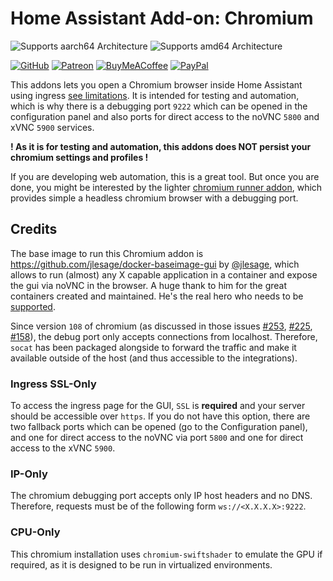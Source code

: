 # Home Assistant Add-on: Chromium

![Supports aarch64 Architecture][aarch64-shield]
![Supports amd64 Architecture][amd64-shield]

[aarch64-shield]: https://img.shields.io/badge/aarch64-yes-green.svg
[amd64-shield]: https://img.shields.io/badge/amd64-yes-green.svg

[![GitHub](https://img.shields.io/badge/sponsor-30363D?style=for-the-badge&logo=GitHub-Sponsors&logoColor=#EA4AAA)](https://github.com/sponsors/miaucl)
[![Patreon](https://img.shields.io/badge/Patreon-F96854?style=for-the-badge&logo=patreon&logoColor=white)](https://patreon.com/miaucl)
[![BuyMeACoffee](https://img.shields.io/badge/Buy%20Me%20a%20Coffee-ffdd00?style=for-the-badge&logo=buy-me-a-coffee&logoColor=black)](https://buymeacoffee.com/miaucl)
[![PayPal](https://img.shields.io/badge/PayPal-00457C?style=for-the-badge&logo=paypal&logoColor=white)](https://paypal.me/sponsormiaucl)

This addons lets you open a Chromium browser inside Home Assistant using ingress [see limitations](#ingress-ssl-only). It is intended for testing and automation, which is why there is a debugging port `9222` which can be opened in the configuration panel and also ports for direct access to the noVNC `5800` and xVNC `5900` services.

**! As it is for testing and automation, this addons does NOT persist your chromium settings and profiles !**

If you are developing web automation, this is a great tool. But once you are done, you might be interested by the lighter [chromium runner addon](https://github.com/miaucl/ha-addons/tree/main/chromium), which provides simple a headless chromium browser with a debugging port.

## Credits

The base image to run this Chromium addon is <https://github.com/jlesage/docker-baseimage-gui> by [@jlesage](https://github.com/jlesage), which allows to run (almost) any X capable application in a container and expose the gui via noVNC in the browser. A huge thank to him for the great containers created and maintained. He's the real hero who needs to be [supported](https://github.com/sponsors/jlesage).

Since version `108` of chromium (as discussed in those issues [#253](https://github.com/Zenika/alpine-chrome/issues/253), [#225](https://github.com/Zenika/alpine-chrome/issues/225), [#158](https://github.com/Zenika/alpine-chrome/issues/158)), the debug port only accepts connections from localhost. Therefore, `socat` has been packaged alongside to forward the traffic and make it available outside of the host (and thus accessible to the integrations).

### Ingress SSL-Only

To access the ingress page for the GUI, `SSL` is **required** and your server should be accessible over `https`. If you do not have this option, there are two fallback ports which can be opened (go to the Configuration panel), and one for direct access to the noVNC via port `5800` and one for direct access to the xVNC `5900`.

### IP-Only

The chromium debugging port accepts only IP host headers and no DNS. Therefore, requests must be of the following form `ws://<X.X.X.X>:9222`.

### CPU-Only

This chromium installation uses `chromium-swiftshader` to emulate the GPU if required, as it is designed to be run in virtualized environments.
